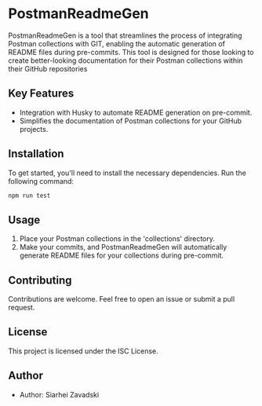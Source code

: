 # PostmanReadmeGen

PostmanReadmeGen is a tool that streamlines the process of integrating Postman collections with GIT, enabling the automatic generation of README files during pre-commits. This tool is designed for those looking to create better-looking documentation for their Postman collections within their GitHub repositories

## Key Features

- Integration with Husky to automate README generation on pre-commit.
- Simplifies the documentation of Postman collections for your GitHub projects.

## Installation

To get started, you'll need to install the necessary dependencies. Run the following command:

```bash
npm run test
```

## Usage

1. Place your Postman collections in the 'collections' directory.
2. Make your commits, and PostmanReadmeGen will automatically generate README files for your collections during pre-commit.

## Contributing

Contributions are welcome. Feel free to open an issue or submit a pull request.

## License

This project is licensed under the ISC License.

## Author

- Author: Siarhei Zavadski

